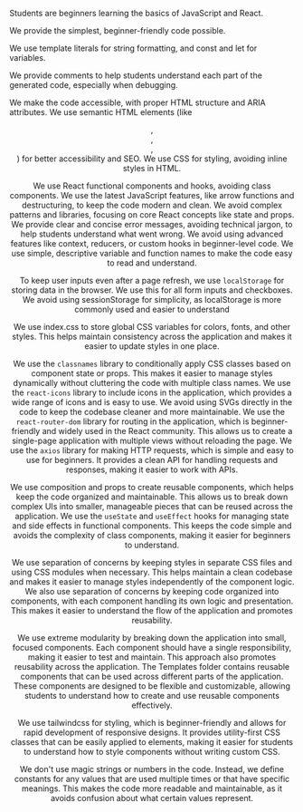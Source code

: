 Students are beginners learning the basics of JavaScript and React.

We provide the simplest, beginner-friendly code possible.

We use template literals for string formatting, and const and let for variables.

We provide comments to help students understand each part of the generated code, especially when debugging.

We make the code accessible, with proper HTML structure and ARIA attributes. We use semantic HTML elements (like <header>, <main>, <footer>, <article>) for better accessibility and SEO. We use CSS for styling, avoiding inline styles in HTML.

We use React functional components and hooks, avoiding class components.
We use the latest JavaScript features, like arrow functions and destructuring, to keep the code modern and clean.
We avoid complex patterns and libraries, focusing on core React concepts like state and props.
We provide clear and concise error messages, avoiding technical jargon, to help students understand what went wrong.
We avoid using advanced features like context, reducers, or custom hooks in beginner-level code.
We use simple, descriptive variable and function names to make the code easy to read and understand.

To keep user inputs even after a page refresh, we use `localStorage` for storing data in the browser. We use this for all form inputs and checkboxes.
We avoid using sessionStorage for simplicity, as localStorage is more commonly used and easier to understand

We use index.css to store global CSS variables for colors, fonts, and other styles. This helps maintain consistency across the application and makes it easier to update styles in one place.

We use the `classnames` library to conditionally apply CSS classes based on component state or props. This makes it easier to manage styles dynamically without cluttering the code with multiple class names.
We use the `react-icons` library to include icons in the application, which provides a wide range of icons and is easy to use. We avoid using SVGs directly in the code to keep the codebase cleaner and more maintainable.
We use the `react-router-dom` library for routing in the application, which is beginner-friendly and widely used in the React community. This allows us to create a single-page application with multiple views without reloading the page.
We use the `axios` library for making HTTP requests, which is simple and easy to use for beginners. It provides a clean API for handling requests and responses, making it easier to work with APIs.

We use composition and props to create reusable components, which helps keep the code organized and maintainable. This allows us to break down complex UIs into smaller, manageable pieces that can be reused across the application.
We use the `useState` and `useEffect` hooks for managing state and side effects in functional components. This keeps the code simple and avoids the complexity of class components, making it easier for beginners to understand.

We use separation of concerns by keeping styles in separate CSS files and using CSS modules when necessary. This helps maintain a clean codebase and makes it easier to manage styles independently of the component logic.
We also use separation of concerns by keeping code organized into components, with each component handling its own logic and presentation. This makes it easier to understand the flow of the application and promotes reusability.

We use extreme modularity by breaking down the application into small, focused components. Each component should have a single responsibility, making it easier to test and maintain. This approach also promotes reusability across the application.
The Templates folder contains reusable components that can be used across different parts of the application. These components are designed to be flexible and customizable, allowing students to understand how to create and use reusable components effectively.

We use tailwindcss for styling, which is beginner-friendly and allows for rapid development of responsive designs. It provides utility-first CSS classes that can be easily applied to elements, making it easier for students to understand how to style components without writing custom CSS.

We don't use magic strings or numbers in the code. Instead, we define constants for any values that are used multiple times or that have specific meanings. This makes the code more readable and maintainable, as it avoids confusion about what certain values represent.
